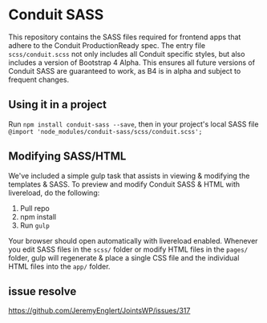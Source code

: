 # Conduit SASS

This repository contains the SASS files required for frontend apps that adhere to the Conduit ProductionReady spec. The entry file `scss/conduit.scss` not only includes all Conduit specific styles, but also includes a version of Bootstrap 4 Alpha. This ensures all future versions of Conduit SASS are guaranteed to work, as B4 is in alpha and subject to frequent changes.

## Using it in a project

Run `npm install conduit-sass --save`, then in your project's local SASS file `@import 'node_modules/conduit-sass/scss/conduit.scss';`

## Modifying SASS/HTML

We've included a simple gulp task that assists in viewing & modifying the templates & SASS. To preview and modify Conduit SASS & HTML with livereload, do the following:

1. Pull repo
2. npm install
3. Run `gulp`

Your browser should open automatically with livereload enabled. Whenever you edit SASS files in the `scss/` folder or modify HTML files in the `pages/` folder, gulp will regenerate & place a single CSS file and the individual HTML files into the `app/` folder.

## issue resolve
https://github.com/JeremyEnglert/JointsWP/issues/317 
